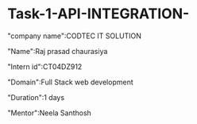 # Task-1-API-INTEGRATION-

"company name":CODTEC IT SOLUTION

"Name":Raj prasad chaurasiya

"Intern id":CT04DZ912

"Domain":Full Stack web development

"Duration":1 days

"Mentor":Neela Santhosh
